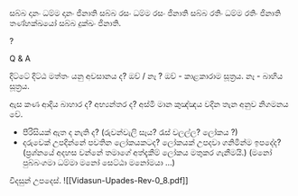 සබ්බ දානං ධම්ම දානං ජිනාති
සබ්බ රසං ධම්ම රසං ජිනාති
සබ්බ රතිං ධම්ම රතිං ජිනාති
තණ්හක්ඛයෝ සබ්බ දුක්ඛං ජිනාති.

?

Q & A 

දිට්ටේ දිට්ඨ මත්තං යනු අවසානය ද?  ඔව් / නෑ ?
	ඔව් - කාළකාරාම සූත්‍රය.
	නෑ - බාහිය සූත්‍රය.

ඇස කණ ආදිය බාහාර ද? අභ්‍යන්තර ද?
	අස්මි මාන කුඤ්ඤය වදින තැන අනුව නිගමනය වේ.

- පීරිසියක් ඇත ද නැති ද? (රුවන්වැලි සෑය? රැස් වලල්ල? ලෝකය ?)
- දරුවෙක් උපදින්නේ පවතින ලෝකයකටද? ලෝකයක් උපදවා ගනිමින්ම ඉපදේද?
(ප්‍රශ්නයේ අදහස වන්නේ තමාගේ ‌අත්දැකීම් ලෝකය මතුකර ගැනීමයි.)
(මනෝ පුබ්බංගමා ධම්මා මනෝ සෙට්ඨා මනෝමයා ...)




විදසුන් උපදෙස්.    ![[Vidasun-Upades-Rev-0_8.pdf]]

